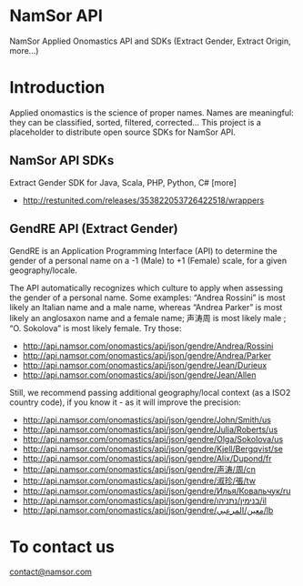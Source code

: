 NamSor API
==========

NamSor Applied Onomastics API and SDKs (Extract Gender, Extract Origin, more...)

# Introduction
Applied onomastics is the science of proper names. Names are meaningful: they can be classified, sorted, filtered, corrected... This project is a placeholder to distribute open source SDKs for NamSor API. 

## NamSor API SDKs
Extract Gender SDK for Java, Scala, PHP, Python, C# [more]
* http://restunited.com/releases/353822053726422518/wrappers

## GendRE API (Extract Gender)

GendRE is an Application Programming Interface (API) to determine the gender of a personal name on a -1 (Male) to +1 (Female) scale, for a given geography/locale.

The API automatically recognizes which culture to apply when assessing the gender of a personal name. Some examples: “Andrea Rossini” is most likely an Italian name and a male name, whereas “Andrea Parker” is most likely an anglosaxon name and a female name; 声涛周 is most likely male ; “O. Sokolova” is most likely female. Try those:

* http://api.namsor.com/onomastics/api/json/gendre/Andrea/Rossini
* http://api.namsor.com/onomastics/api/json/gendre/Andrea/Parker
* http://api.namsor.com/onomastics/api/json/gendre/Jean/Durieux
* http://api.namsor.com/onomastics/api/json/gendre/Jean/Allen

Still, we recommend passing additional geography/local context (as a ISO2 country code), if you know it - as it will improve the precision:

* http://api.namsor.com/onomastics/api/json/gendre/John/Smith/us
* http://api.namsor.com/onomastics/api/json/gendre/Julia/Roberts/us
* http://api.namsor.com/onomastics/api/json/gendre/Olga/Sokolova/us
* http://api.namsor.com/onomastics/api/json/gendre/Kjell/Bergqvist/se
* http://api.namsor.com/onomastics/api/json/gendre/Alix/Dupond/fr
* http://api.namsor.com/onomastics/api/json/gendre/声涛/周/cn
* http://api.namsor.com/onomastics/api/json/gendre/淑珍/張/tw
* http://api.namsor.com/onomastics/api/json/gendre/Илья/Ковальчук/ru
* http://api.namsor.com/onomastics/api/json/gendre/בנימין/נתניהו/il
* http://api.namsor.com/onomastics/api/json/gendre/معين/المرعبي/lb

# To contact us
contact@namsor.com

